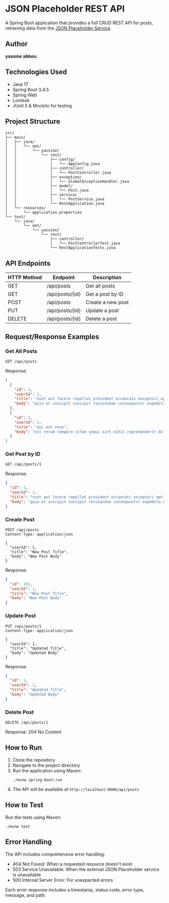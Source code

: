 # JSON Placeholder REST API

A Spring Boot application that provides a full CRUD REST API for posts, retrieving data from the [JSON Placeholder Service](https://jsonplaceholder.typicode.com/posts).

## Author

**yassine abbou**

## Technologies Used

- Java 17
- Spring Boot 3.4.5
- Spring Web
- Lombok
- JUnit 5 & Mockito for testing

## Project Structure

```
src/
├── main/
│   ├── java/
│   │   └── net/
│   │       └── yassine/
│   │           └── rest/
│   │               ├── config/
│   │               │   └── AppConfig.java
│   │               ├── controller/
│   │               │   └── PostController.java
│   │               ├── exception/
│   │               │   └── GlobalExceptionHandler.java
│   │               ├── model/
│   │               │   └── Post.java
│   │               ├── service/
│   │               │   └── PostService.java
│   │               └── RestApplication.java
│   └── resources/
│       └── application.properties
└── test/
    └── java/
        └── net/
            └── yassine/
                └── rest/
                    ├── controller/
                    │   └── PostControllerTest.java
                    └── RestApplicationTests.java
```

## API Endpoints

| HTTP Method | Endpoint | Description |
|-------------|----------|-------------|
| GET | /api/posts | Get all posts |
| GET | /api/posts/{id} | Get a post by ID |
| POST | /api/posts | Create a new post |
| PUT | /api/posts/{id} | Update a post |
| DELETE | /api/posts/{id} | Delete a post |

## Request/Response Examples

### Get All Posts

```
GET /api/posts
```

Response:
```json
[
  {
    "id": 1,
    "userId": 1,
    "title": "sunt aut facere repellat provident occaecati excepturi optio reprehenderit",
    "body": "quia et suscipit suscipit recusandae consequuntur expedita et cum reprehenderit molestiae ut ut quas totam nostrum rerum est autem sunt rem eveniet architecto"
  },
  {
    "id": 2,
    "userId": 1,
    "title": "qui est esse",
    "body": "est rerum tempore vitae sequi sint nihil reprehenderit dolor beatae ea dolores neque fugiat blanditiis voluptate porro vel nihil molestiae ut reiciendis qui aperiam non debitis possimus qui neque nisi nulla"
  }
]
```

### Get Post by ID

```
GET /api/posts/1
```

Response:
```json
{
  "id": 1,
  "userId": 1,
  "title": "sunt aut facere repellat provident occaecati excepturi optio reprehenderit",
  "body": "quia et suscipit suscipit recusandae consequuntur expedita et cum reprehenderit molestiae ut ut quas totam nostrum rerum est autem sunt rem eveniet architecto"
}
```

### Create Post

```
POST /api/posts
Content-Type: application/json

{
  "userId": 1,
  "title": "New Post Title",
  "body": "New Post Body"
}
```

Response:
```json
{
  "id": 101,
  "userId": 1,
  "title": "New Post Title",
  "body": "New Post Body"
}
```

### Update Post

```
PUT /api/posts/1
Content-Type: application/json

{
  "userId": 1,
  "title": "Updated Title",
  "body": "Updated Body"
}
```

Response:
```json
{
  "id": 1,
  "userId": 1,
  "title": "Updated Title",
  "body": "Updated Body"
}
```

### Delete Post

```
DELETE /api/posts/1
```

Response: 204 No Content

## How to Run

1. Clone the repository
2. Navigate to the project directory
3. Run the application using Maven:
   ```
   ./mvnw spring-boot:run
   ```
4. The API will be available at `http://localhost:8080/api/posts`

## How to Test

Run the tests using Maven:
```
./mvnw test
```

## Error Handling

The API includes comprehensive error handling:

- 404 Not Found: When a requested resource doesn't exist
- 503 Service Unavailable: When the external JSON Placeholder service is unavailable
- 500 Internal Server Error: For unexpected errors

Each error response includes a timestamp, status code, error type, message, and path.
